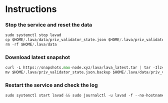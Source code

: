 # Instructions
### Stop the service and reset the data
```python
sudo systemctl stop lavad
cp $HOME/.lava/data/priv_validator_state.json $HOME/.lava/priv_validator_state.json.backup
rm -rf $HOME/.lava/data
```
### Download latest snapshot
```python
curl -L https://snapshots.max-node.xyz/lava/lava_latest.tar | tar -Ilz4 -xf - -C $HOME/.lava
mv $HOME/.lava/priv_validator_state.json.backup $HOME/.lava/data/priv_validator_state.json
```
### Restart the service and check the log
```python
sudo systemctl start lavad && sudo journalctl -u lavad -f --no-hostname -o cat
```
